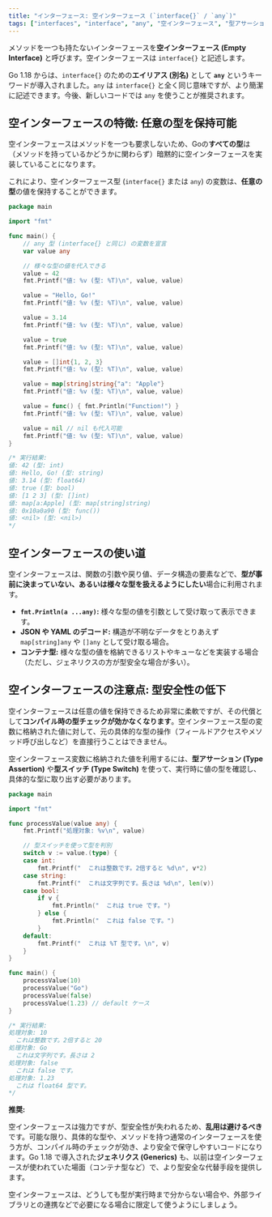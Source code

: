 ```yaml
---
title: "インターフェース: 空インターフェース (`interface{}` / `any`)"
tags: ["interfaces", "interface", "any", "空インターフェース", "型アサーション", "型スイッチ"]
---
```


メソッドを一つも持たないインターフェースを**空インターフェース (Empty Interface)** と呼びます。空インターフェースは `interface{}` と記述します。

Go 1.18 からは、`interface{}` のための**エイリアス (別名)** として **`any`** というキーワードが導入されました。`any` は `interface{}` と全く同じ意味ですが、より簡潔に記述できます。今後、新しいコードでは `any` を使うことが推奨されます。

## 空インターフェースの特徴: 任意の型を保持可能

空インターフェースはメソッドを一つも要求しないため、Goの**すべての型**は（メソッドを持っているかどうかに関わらず）暗黙的に空インターフェースを実装していることになります。

これにより、空インターフェース型 (`interface{}` または `any`) の変数は、**任意の型**の値を保持することができます。

```go title="空インターフェース (any) の使用例"
package main

import "fmt"

func main() {
	// any 型 (interface{} と同じ) の変数を宣言
	var value any

	// 様々な型の値を代入できる
	value = 42
	fmt.Printf("値: %v (型: %T)\n", value, value)

	value = "Hello, Go!"
	fmt.Printf("値: %v (型: %T)\n", value, value)

	value = 3.14
	fmt.Printf("値: %v (型: %T)\n", value, value)

	value = true
	fmt.Printf("値: %v (型: %T)\n", value, value)

	value = []int{1, 2, 3}
	fmt.Printf("値: %v (型: %T)\n", value, value)

	value = map[string]string{"a": "Apple"}
	fmt.Printf("値: %v (型: %T)\n", value, value)

	value = func() { fmt.Println("Function!") }
	fmt.Printf("値: %v (型: %T)\n", value, value)

	value = nil // nil も代入可能
	fmt.Printf("値: %v (型: %T)\n", value, value)
}

/* 実行結果:
値: 42 (型: int)
値: Hello, Go! (型: string)
値: 3.14 (型: float64)
値: true (型: bool)
値: [1 2 3] (型: []int)
値: map[a:Apple] (型: map[string]string)
値: 0x10a0a90 (型: func())
値: <nil> (型: <nil>)
*/
```

## 空インターフェースの使い道

空インターフェースは、関数の引数や戻り値、データ構造の要素などで、**型が事前に決まっていない、あるいは様々な型を扱えるようにしたい**場合に利用されます。

*   **`fmt.Println(a ...any)`:** 様々な型の値を引数として受け取って表示できます。
*   **JSON や YAML のデコード:** 構造が不明なデータをとりあえず `map[string]any` や `[]any` として受け取る場合。
*   **コンテナ型:** 様々な型の値を格納できるリストやキューなどを実装する場合（ただし、ジェネリクスの方が型安全な場合が多い）。

## 空インターフェースの注意点: 型安全性の低下

空インターフェースは任意の値を保持できるため非常に柔軟ですが、その代償として**コンパイル時の型チェックが効かなくなります**。空インターフェース型の変数に格納された値に対して、元の具体的な型の操作（フィールドアクセスやメソッド呼び出しなど）を直接行うことはできません。

空インターフェース変数に格納された値を利用するには、**型アサーション (Type Assertion)** や**型スイッチ (Type Switch)** を使って、実行時に値の型を確認し、具体的な型に取り出す必要があります。

```go title="空インターフェースと型アサーション/型スイッチ"
package main

import "fmt"

func processValue(value any) {
	fmt.Printf("処理対象: %v\n", value)

	// 型スイッチを使って型を判別
	switch v := value.(type) {
	case int:
		fmt.Printf("  これは整数です。2倍すると %d\n", v*2)
	case string:
		fmt.Printf("  これは文字列です。長さは %d\n", len(v))
	case bool:
		if v {
			fmt.Println("  これは true です。")
		} else {
			fmt.Println("  これは false です。")
		}
	default:
		fmt.Printf("  これは %T 型です。\n", v)
	}
}

func main() {
	processValue(10)
	processValue("Go")
	processValue(false)
	processValue(1.23) // default ケース
}

/* 実行結果:
処理対象: 10
  これは整数です。2倍すると 20
処理対象: Go
  これは文字列です。長さは 2
処理対象: false
  これは false です。
処理対象: 1.23
  これは float64 型です。
*/
```

**推奨:**

空インターフェースは強力ですが、型安全性が失われるため、**乱用は避けるべき**です。可能な限り、具体的な型や、メソッドを持つ通常のインターフェースを使う方が、コンパイル時のチェックが効き、より安全で保守しやすいコードになります。Go 1.18 で導入された**ジェネリクス (Generics)** も、以前は空インターフェースが使われていた場面（コンテナ型など）で、より型安全な代替手段を提供します。

空インターフェースは、どうしても型が実行時まで分からない場合や、外部ライブラリとの連携などで必要になる場合に限定して使うようにしましょう。